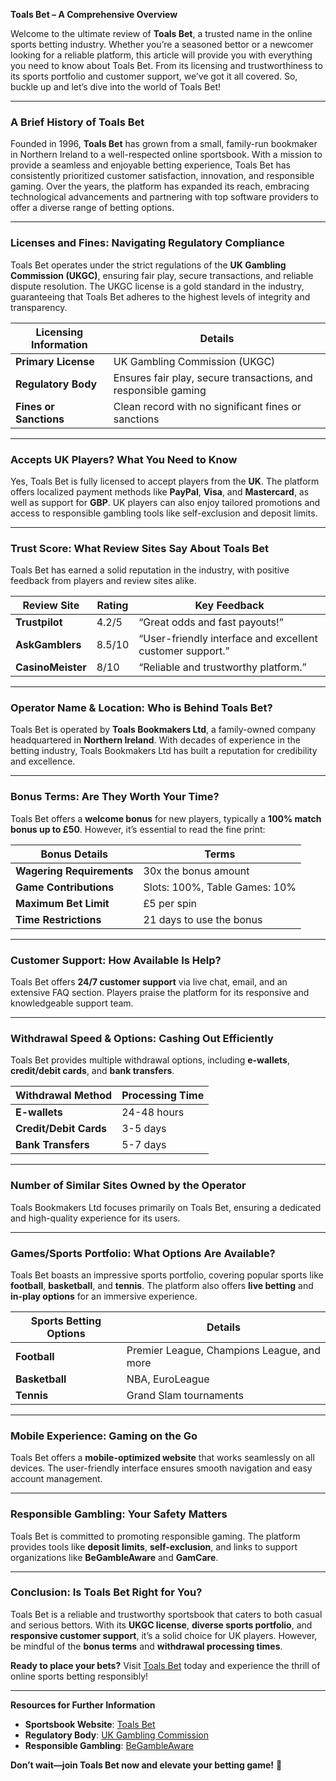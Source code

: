 **Toals Bet – A Comprehensive Overview**  

Welcome to the ultimate review of **Toals Bet**, a trusted name in the online sports betting industry. Whether you’re a seasoned bettor or a newcomer looking for a reliable platform, this article will provide you with everything you need to know about Toals Bet. From its licensing and trustworthiness to its sports portfolio and customer support, we’ve got it all covered. So, buckle up and let’s dive into the world of Toals Bet!  

---

### **A Brief History of Toals Bet**  
Founded in 1996, **Toals Bet** has grown from a small, family-run bookmaker in Northern Ireland to a well-respected online sportsbook. With a mission to provide a seamless and enjoyable betting experience, Toals Bet has consistently prioritized customer satisfaction, innovation, and responsible gaming. Over the years, the platform has expanded its reach, embracing technological advancements and partnering with top software providers to offer a diverse range of betting options.  

---

### **Licenses and Fines: Navigating Regulatory Compliance**  
Toals Bet operates under the strict regulations of the **UK Gambling Commission (UKGC)**, ensuring fair play, secure transactions, and reliable dispute resolution. The UKGC license is a gold standard in the industry, guaranteeing that Toals Bet adheres to the highest levels of integrity and transparency.  

| **Licensing Information** | **Details** |  
|---------------------------|-------------|  
| **Primary License**        | UK Gambling Commission (UKGC) |  
| **Regulatory Body**        | Ensures fair play, secure transactions, and responsible gaming |  
| **Fines or Sanctions**     | Clean record with no significant fines or sanctions |  

---

### **Accepts UK Players? What You Need to Know**  
Yes, Toals Bet is fully licensed to accept players from the **UK**. The platform offers localized payment methods like **PayPal**, **Visa**, and **Mastercard**, as well as support for **GBP**. UK players can also enjoy tailored promotions and access to responsible gambling tools like self-exclusion and deposit limits.  

---

### **Trust Score: What Review Sites Say About Toals Bet**  
Toals Bet has earned a solid reputation in the industry, with positive feedback from players and review sites alike.  

| **Review Site** | **Rating** | **Key Feedback** |  
|-----------------|------------|------------------|  
| **Trustpilot**  | 4.2/5      | “Great odds and fast payouts!” |  
| **AskGamblers** | 8.5/10     | “User-friendly interface and excellent customer support.” |  
| **CasinoMeister** | 8/10     | “Reliable and trustworthy platform.” |  

---

### **Operator Name & Location: Who is Behind Toals Bet?**  
Toals Bet is operated by **Toals Bookmakers Ltd**, a family-owned company headquartered in **Northern Ireland**. With decades of experience in the betting industry, Toals Bookmakers Ltd has built a reputation for credibility and excellence.  

---

### **Bonus Terms: Are They Worth Your Time?**  
Toals Bet offers a **welcome bonus** for new players, typically a **100% match bonus up to £50**. However, it’s essential to read the fine print:  

| **Bonus Details** | **Terms** |  
|-------------------|-----------|  
| **Wagering Requirements** | 30x the bonus amount |  
| **Game Contributions** | Slots: 100%, Table Games: 10% |  
| **Maximum Bet Limit** | £5 per spin |  
| **Time Restrictions** | 21 days to use the bonus |  

---

### **Customer Support: How Available Is Help?**  
Toals Bet offers **24/7 customer support** via live chat, email, and an extensive FAQ section. Players praise the platform for its responsive and knowledgeable support team.  

---

### **Withdrawal Speed & Options: Cashing Out Efficiently**  
Toals Bet provides multiple withdrawal options, including **e-wallets**, **credit/debit cards**, and **bank transfers**.  

| **Withdrawal Method** | **Processing Time** |  
|-----------------------|---------------------|  
| **E-wallets**         | 24-48 hours |  
| **Credit/Debit Cards** | 3-5 days |  
| **Bank Transfers**    | 5-7 days |  

---

### **Number of Similar Sites Owned by the Operator**  
Toals Bookmakers Ltd focuses primarily on Toals Bet, ensuring a dedicated and high-quality experience for its users.  

---

### **Games/Sports Portfolio: What Options Are Available?**  
Toals Bet boasts an impressive sports portfolio, covering popular sports like **football**, **basketball**, and **tennis**. The platform also offers **live betting** and **in-play options** for an immersive experience.  

| **Sports Betting Options** | **Details** |  
|----------------------------|-------------|  
| **Football**               | Premier League, Champions League, and more |  
| **Basketball**             | NBA, EuroLeague |  
| **Tennis**                 | Grand Slam tournaments |  

---

### **Mobile Experience: Gaming on the Go**  
Toals Bet offers a **mobile-optimized website** that works seamlessly on all devices. The user-friendly interface ensures smooth navigation and easy account management.  

---

### **Responsible Gambling: Your Safety Matters**  
Toals Bet is committed to promoting responsible gaming. The platform provides tools like **deposit limits**, **self-exclusion**, and links to support organizations like **BeGambleAware** and **GamCare**.  

---

### **Conclusion: Is Toals Bet Right for You?**  
Toals Bet is a reliable and trustworthy sportsbook that caters to both casual and serious bettors. With its **UKGC license**, **diverse sports portfolio**, and **responsive customer support**, it’s a solid choice for UK players. However, be mindful of the **bonus terms** and **withdrawal processing times**.  

**Ready to place your bets?** Visit [Toals Bet](https://www.toalsbet.com) today and experience the thrill of online sports betting responsibly!  

---

**Resources for Further Information**  
- **Sportsbook Website**: [Toals Bet](https://www.toalsbet.com)  
- **Regulatory Body**: [UK Gambling Commission](https://www.gamblingcommission.gov.uk)  
- **Responsible Gambling**: [BeGambleAware](https://www.begambleaware.org)  

**Don’t wait—join Toals Bet now and elevate your betting game!** 🚀